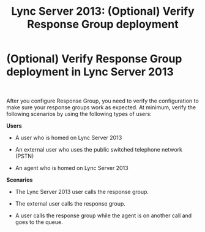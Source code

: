﻿---
title: 'Lync Server 2013: (Optional) Verify Response Group deployment'
TOCTitle: (Optional) Verify Response Group deployment
ms:assetid: 202ca4ab-8e6d-44a4-b7c8-071133074feb
ms:mtpsurl: https://technet.microsoft.com/en-us/library/JJ687989(v=OCS.15)
ms:contentKeyID: 49733579
ms.date: 07/23/2014
mtps_version: v=OCS.15
---

# (Optional) Verify Response Group deployment in Lync Server 2013

 


After you configure Response Group, you need to verify the configuration to make sure your response groups work as expected. At minimum, verify the following scenarios by using the following types of users:

**Users**

  - A user who is homed on Lync Server 2013

  - An external user who uses the public switched telephone network (PSTN)

  - An agent who is homed on Lync Server 2013

**Scenarios**

  - The Lync Server 2013 user calls the response group.

  - The external user calls the response group.

  - A user calls the response group while the agent is on another call and goes to the queue.

